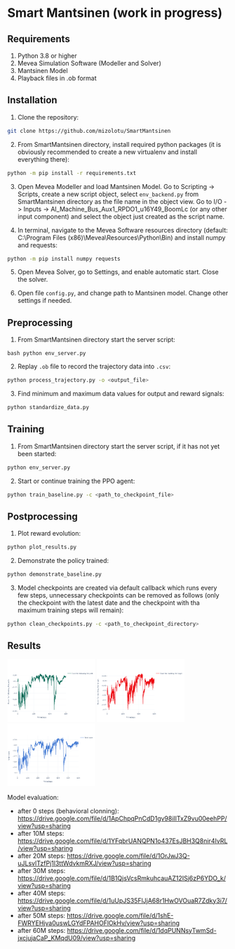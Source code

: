 # Smart Mantsinen (work in progress)

## Requirements

1. Python 3.8 or higher
2. Mevea Simulation Software (Modeller and Solver)
3. Mantsinen Model
4. Playback files in .ob format

## Installation

1. Clone the repository:
```bash
git clone https://github.com/mizolotu/SmartMantsinen
```

2. From SmartMantsinen directory, install required python packages (it is obviously recommended to create a new virtualenv and install everything there):
```bash
python -m pip install -r requirements.txt
```

3. Open Mevea Modeller and load Mantsinen Model. Go to Scripting -> Scripts, create a new script object, select ```env_backend.py``` from SmartMantsinen directory as the file name in the object view. Go to I/O -> Inputs -> AI_Machine_Bus_Aux1_RPDO1_u16Y49_BoomLc (or any other input component) and select the object just created as the script name. 

4. In terminal, navigate to the Mevea Software resources directory (default: C:\Program Files (x86)\Mevea\Resources\Python\Bin) and install numpy and requests:
```bash
python -m pip install numpy requests
```

5. Open Mevea Solver, go to Settings, and enable automatic start. Close the solver.

6. Open file ```config.py```, and change path to Mantsinen model. Change other settings if needed.

## Preprocessing

1. From SmartMantsinen directory start the server script: 
```
bash python env_server.py
```
2. Replay ```.ob``` file to record the trajectory data into ```.csv```:
```bash
python process_trajectory.py -o <output_file>
```
3. Find minimum and maximum data values for output and reward signals:
```bash
python standardize_data.py
```

## Training

1. From SmartMantsinen directory start the server script, if it has not yet been started: 
```bash
python env_server.py
```

2. Start or continue training the PPO agent:

```bash
python train_baseline.py -c <path_to_checkpoint_file>
```

## Postprocessing

1. Plot reward evolution:
 ```bash
python plot_results.py
```
2. Demonstrate the policy trained:
```bash
python demonstrate_baseline.py
```

3. Model checkpoints are created via default callback which runs every few steps, unnecessary checkpoints can be removed as follows (only the checkpoint with the latest date and the checkpoint with tha maximum training steps will remain):

```bash
python clean_checkpoints.py -c <path_to_checkpoint_directory> 
```

## Results

<img src="figures/mevea/mantsinen/ppo/path_score.png" width="200"/> <img src="figures/mevea/mantsinen/ppo/target_score.png" width="200"/> <img src="figures/mevea/mantsinen/ppo/total_score.png" width="200"/>

Model evaluation:
- after 0 steps (behavioral clonning): https://drive.google.com/file/d/1ApChpqPnCdD1gv98iIlTxZ9vu00eehPP/view?usp=sharing
- after 10M steps: https://drive.google.com/file/d/1YFqbrUANQPN1o437EsJBH3Q8nir4IvRL/view?usp=sharing
- after 20M steps: https://drive.google.com/file/d/1OrJwJ3Q-uJLsvlTzfPj1l3ttWdvkmRXJ/view?usp=sharing
- after 30M steps: https://drive.google.com/file/d/1B1QjsVcsRmkuhcauAZ12ISj6zP6YDO_k/view?usp=sharing
- after 40M steps: https://drive.google.com/file/d/1uUpJS35FlJjA68r1HwOVOuaR7Zdky3i7/view?usp=sharing
- after 50M steps: https://drive.google.com/file/d/1shE-FWRYEHjva0uswLGYdFPAHOFlOkHv/view?usp=sharing
- after 60M steps: https://drive.google.com/file/d/1dqPUNNsyTwmSd-jxcjujaCaP_KMqdU09/view?usp=sharing



